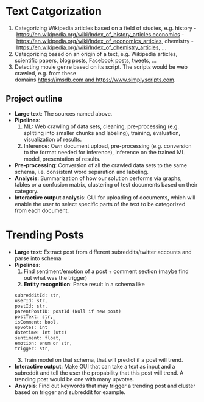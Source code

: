 # Text Catgorization
1.  Categorizing Wikipedia articles based on a field of studies, e.g. history - https://en.wikipedia.org/wiki/Index_of_history_articles economics - https://en.wikipedia.org/wiki/Index_of_economics_articles, chemistry - https://en.wikipedia.org/wiki/Index_of_chemistry_articles, ...
1. Categorizing based on an origin of a text, e.g. Wikipedia articles, scientific papers, blog posts, Facebook posts, tweets, ...
1. Detecting movie genre based on its script. The scripts would be web crawled, e.g. from these domains https://imsdb.com and https://www.simplyscripts.com.
## Project outline
* **Large text**: The sources named above.
* **Pipelines**:
    1. ML: Web crawling of data sets, cleaning, pre-processing (e.g. splitting into smaller chunks and labeling), training, evaluation, visualization of results.
    2. Inference: Own document upload, pre-processing (e.g. conversion to the format needed for inference), inference on the trained ML model, presentation of results.
* **Pre-processing**: Conversion of all the crawled data sets to the same schema, i.e. consistent word separation and labeling.
* **Analysis**: Summarization of how our solution performs via graphs, tables or a confusion matrix, clustering of test documents based on their category.
* **Interactive output analysis**: GUI for uploading of documents, which will enable the user to select specific parts of the text to be categorized from each document.

# Trending Posts
* **Large text**: Extract post from different subreddits/twitter accounts and parse into schema
* **Pipelines**: 
	1. Find sentiment/emotion of a post + comment section (maybe find out what was the trigger) 
	2. **Entity recognition**: Parse result in a schema like 
	```
	subredditId: str,
	userId: str,
	postId: str,
	parentPostID: postId (Null if new post)
	postText: str,
	isComment: bool,
	upvotes: int
	datetime: int (utc)
	sentiment: float,
	emotion: enum or str,
	trigger: str,
	```
	3. Train model on that schema, that will predict if a post will trend.
* **Interactive output**: Make GUI that can take a text as input and a subreddit and tell the user the propability that this post will trend. A trending post would be one with many upvotes.
* **Anaysis**: Find out keywords that may trigger a trending post and cluster based on trigger and subreddit for example.
